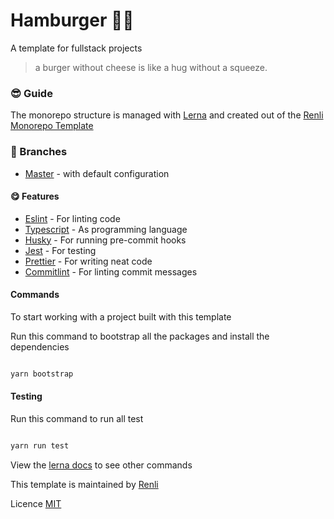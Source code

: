# Hamburger 🍔🍔

A template for fullstack projects

> a burger without cheese is like a hug without a squeeze.

### 😎 Guide

The monorepo structure is managed with [Lerna](https://lerna.js.org/) and created out of the [Renli Monorepo Template](https://github.com/renli-tech/monorepo)

### 🧩 Branches

- [Master](./) - with default configuration

#### 😋 Features

- [Eslint](https://eslint.org/) - For linting code
- [Typescript](https://www.typescriptlang.org/) - As programming language
- [Husky](https://typicode.github.io/husky/#/) - For running pre-commit hooks
- [Jest](https://jestjs.io/) - For testing
- [Prettier](https://prettier.io/) - For writing neat code
- [Commitlint](https://commitlint.js.org/#/) - For linting commit messages

#### Commands

To start working with a project built with this template

Run this command to bootstrap all the packages and install the dependencies

```sh

yarn bootstrap

```

#### Testing

Run this command to run all test

```sh

yarn run test

```

View the [lerna docs](https://lerna.js.org/) to see other commands

This template is maintained by [Renli](https://github/renli-tech)

Licence [MIT](./LICENSE)
